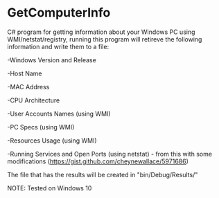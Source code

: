 # GetComputerInfo
C# program for getting information about your Windows PC using WMI/netstat/registry, running this program will retireve the following information and write them to a file:

-Windows Version and Release

-Host Name

-MAC Address

-CPU Architecture

-User Accounts Names (using WMI)

-PC Specs (using WMI)

-Resources Usage (using WMI)

-Running Services and Open Ports (using netstat) - from this with some modifications (https://gist.github.com/cheynewallace/5971686)

The file that has the results will be created in "bin/Debug/Results/"

NOTE: Tested on Windows 10
